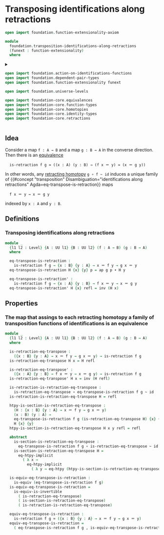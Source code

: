 # Transposing identifications along retractions

```agda
open import foundation.function-extensionality-axiom

module
  foundation.transposition-identifications-along-retractions
  (funext : function-extensionality)
  where
```

<details><summary>

```agda
open import foundation.action-on-identifications-functions
open import foundation.dependent-pair-types
open import foundation.function-extensionality funext

open import foundation.universe-levels

open import foundation-core.equivalences
open import foundation-core.function-types
open import foundation-core.homotopies
open import foundation-core.identity-types
open import foundation-core.retractions
```

</details>

## Idea

Consider a map `f : A → B` and a map `g : B → A` in the converse direction. Then
there is an [equivalence](foundation-core.equivalences.md)

```text
  is-retraction f g ≃ ((x : A) (y : B) → (f x ＝ y) ≃ (x ＝ g y))
```

In other words, any [retracting homotopy](foundation-core.retractions.md)
`g ∘ f ~ id` induces a unique family of
{{#concept "transposition" Disambiguation="identifications along retractions" Agda=eq-transpose-is-retraction}}
maps

```text
  f x ＝ y → x ＝ g y
```

indexed by `x : A` and `y : B`.

## Definitions

### Transposing identifications along retractions

```agda
module _
  {l1 l2 : Level} {A : UU l1} {B : UU l2} (f : A → B) (g : B → A)
  where

  eq-transpose-is-retraction :
    is-retraction f g → {x : B} {y : A} → x ＝ f y → g x ＝ y
  eq-transpose-is-retraction H {x} {y} p = ap g p ∙ H y

  eq-transpose-is-retraction' :
    is-retraction f g → {x : A} {y : B} → f x ＝ y → x ＝ g y
  eq-transpose-is-retraction' H {x} refl = inv (H x)
```

## Properties

### The map that assings to each retracting homotopy a family of transposition functions of identifications is an equivalence

```agda
module _
  {l1 l2 : Level} {A : UU l1} {B : UU l2} (f : A → B) (g : B → A)
  where

  is-retraction-eq-transpose :
    ({x : B} {y : A} → x ＝ f y → g x ＝ y) → is-retraction f g
  is-retraction-eq-transpose H x = H refl

  is-retraction-eq-transpose' :
    ({x : A} {y : B} → f x ＝ y → x ＝ g y) → is-retraction f g
  is-retraction-eq-transpose' H x = inv (H refl)

  is-retraction-is-retraction-eq-transpose :
    is-retraction-eq-transpose ∘ eq-transpose-is-retraction f g ~ id
  is-retraction-is-retraction-eq-transpose H = refl

  htpy-is-section-is-retraction-eq-transpose :
    (H : {x : B} {y : A} → x ＝ f y → g x ＝ y)
    (x : B) (y : A) →
    eq-transpose-is-retraction f g (is-retraction-eq-transpose H) {x} {y} ~
    H {x} {y}
  htpy-is-section-is-retraction-eq-transpose H x y refl = refl

  abstract
    is-section-is-retraction-eq-transpose :
      eq-transpose-is-retraction f g ∘ is-retraction-eq-transpose ~ id
    is-section-is-retraction-eq-transpose H =
      eq-htpy-implicit
        ( λ x →
          eq-htpy-implicit
            ( λ y → eq-htpy (htpy-is-section-is-retraction-eq-transpose H x y)))

  is-equiv-eq-transpose-is-retraction :
    is-equiv (eq-transpose-is-retraction f g)
  is-equiv-eq-transpose-is-retraction =
    is-equiv-is-invertible
      ( is-retraction-eq-transpose)
      ( is-section-is-retraction-eq-transpose)
      ( is-retraction-is-retraction-eq-transpose)

  equiv-eq-transpose-is-retraction :
    is-retraction f g ≃ ({x : B} {y : A} → x ＝ f y → g x ＝ y)
  equiv-eq-transpose-is-retraction =
    ( eq-transpose-is-retraction f g , is-equiv-eq-transpose-is-retraction)
```
